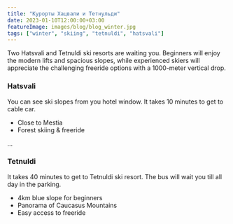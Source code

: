 ```yaml
---
title: "Курорты Хацвали и Тетнульди"
date: 2023-01-10T12:00:00+03:00
featureImage: images/blog/blog_winter.jpg
tags: ["winter", "skiing", "tetnuldi", "hatsvali"]
---
```

  Two Hatsvali and Tetnuldi ski resorts are waiting you. Beginners will enjoy the modern lifts and spacious slopes, while experienced skiers will appreciate the challenging freeride options with a 1000-meter vertical drop.

  ### Hatsvali

  You can see ski slopes from you hotel window. It takes 10 minutes to get to cable car.

  - Close to Mestia
  - Forest skiing & freeride

  ...

  ### Tetnuldi

  It takes 40 minutes to get to Tetnuldi ski resort. The bus will wait you till all day in the parking. 

  - 4km blue slope for beginners
  - Panorama of Caucasus Mountains
  - Easy access to freeride